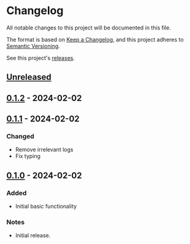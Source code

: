 # Changelog

All notable changes to this project will be documented in this file.

The format is based on [Keep a Changelog](https://keepachangelog.com/en/1.1.0/), and this project adheres to [Semantic Versioning](https://semver.org/spec/v2.0.0.html).

See this project's [releases](/../../../releases).
<!-- Create a new release using `npm version x.y.z`` (or increment `z` with `patch`, `y` with `minor` and `x` with `major`) -->
<!-- Rerelease a broken release with `npm run rerelease`-->
<!-- Revert a broken commit using `gitrev commitSHA` (`git reset --hard commitSHA && git push --force origin commitSHA:master`) -->

<!-- Types of Changes -->
<!-- ### Added -->
<!-- ### Changed -->
<!-- ### Deprecated -->
<!-- ### Removed -->
<!-- ### Fixed -->
<!-- ### Security -->
<!-- ### Notes -->

## [Unreleased]

## [0.1.2] - 2024-02-02

## [0.1.1] - 2024-02-02

### Changed

- Remove irrelevant logs
- Fix typing

## [0.1.0] - 2024-02-02

### Added

- Initial basic functionality

### Notes

- Initial release.

[Unreleased]: /../../compare/0.1.2...HEAD
[0.1.2]: /../../compare/0.1.1...0.1.2
[0.1.1]: /../../compare/0.1.0...0.1.1
[0.1.0]: /../../releases/tag/0.1.0
